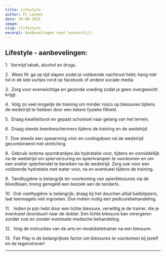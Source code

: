 ```yaml
---
title: Lifestyle
author: FC Landen
date: 30-08-2025
image: 
slug: /lifestyle
excerpt: Aanbevelingen rond levensstijl.
---
```


## Lifestyle - aanbevelingen:

1.&nbsp; Vermijd tabak, alcohol en drugs.

2.&nbsp; Wees fit: ga op tijd slapen zodat je voldoende nachtrust hebt; hang niet tot in de late uurtjes rond op facebook of andere sociale media.

3.&nbsp; Zorg voor evenwichtige en gezonde voeding zodat je geen overgewicht krijgt.

4.&nbsp; Volg zo veel mogelijk de training om minder risico op blessures tijdens de wedstrijd te hebben door een betere fysieke fitheid.

5.&nbsp; Draag kwaliteitsvol en gepast schoeisel naar gelang van het terrein.

6.&nbsp; Draag steeds beenbeschermers tijdens de training en de wedstrijd.

7.&nbsp; Doe steeds een opwarming vóór en coolingdown ná de wedstrijd gecombineerd met stretching.

8.&nbsp; Gebruik isotone sportdrankjes als hydratatie voor, tijdens en onmiddellijk na de wedstrijd om spierverzuring en spierkrampen te voorkomen en om een sneller spierherstel te bereiken na de wedstrijd. Zorg ook voor een voldoende hydratatie met water voor, na en eventueel tijdens de training.

9.&nbsp; Tandhygiëne is belangrijk ter voorkoming van spierblessures via de bloedbaan; breng geregeld een bezoek aan de tandarts.

10.&nbsp; Ook voethygiëne is belangrijk; draag bij het douchen altijd badslippers, laat teennagels niet ingroeien. Doe indien nodig een pedicurebehandeling.

11.&nbsp; &nbsp;Indien je pijn hebt door een lichte blessure, verwittig je de trainer, die je eventueel doorstuurt naar de dokter. Een lichte blessure kan verergeren zonder rust en zonder eventuele medische behandeling.

12.&nbsp; Volg de instructies van de arts en revalidatietrainer na een blessure.

13.&nbsp; Fair Play is de belangrijkste factor om blessures te voorkomen bij jezelf en de tegenstrever!

---